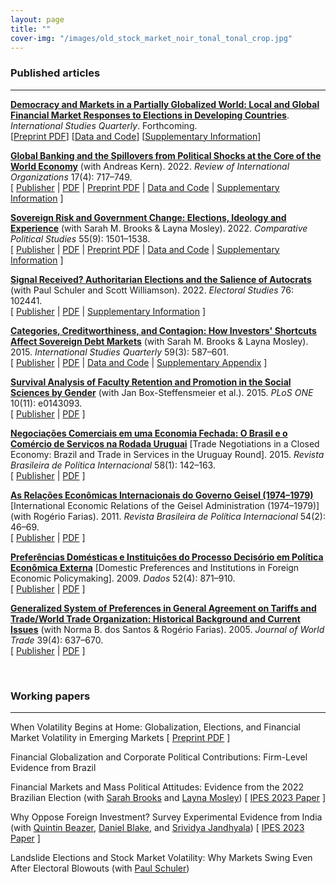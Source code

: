 ```yaml
---
layout: page
title: ""
cover-img: "/images/old_stock_market_noir_tonal_tonal_crop.jpg"
---
```


### Published articles
***

__<a href="https://doi.org/10.31235/osf.io/upevz" target="_blank">Democracy and Markets in a Partially Globalized World: Local and Global Financial Market Responses to Elections in Developing Countries</a>__. _International Studies Quarterly_. Forthcoming.<br>
[<a href="https://doi.org/10.31235/osf.io/upevz" target="_blank">Preprint PDF</a>]  [<a href="https://osf.io/usve8/" target="_blank">Data and Code</a>]  [<a href="https://osf.io/fwmcd/" target="_blank">Supplementary Information</a>]

__<a href="https://doi.org/10.1007/s11558-021-09446-w" target="_blank">Global Banking and the Spillovers from Political Shocks at the Core of the World Economy</a>__ (with Andreas Kern). 2022. _Review of International Organizations_ 17(4): 717–749.<br>
[ <a href="https://doi.org/10.1007/s11558-021-09446-w" target="_blank">Publisher</a> \| <a href="../pdf/Cunha_Kern_2022_RIO.pdf" target="_blank">PDF</a> \| <a href="https://doi.org/10.31235/osf.io/xr3un" target="_blank">Preprint PDF</a> \| <a href="https://osf.io/xnuf3/" target="_blank">Data and Code</a> \| <a href="https://osf.io/835fw/" target="_blank">Supplementary Information</a> ]

__<a href="https://doi.org/10.1177%2F00104140211047407" target="_blank">Sovereign Risk and Government Change: Elections, Ideology and Experience</a>__ (with Sarah M. Brooks & Layna Mosley). 2022. _Comparative Political Studies_ 55(9): 1501–1538.<br>
[ <a href="https://doi.org/10.1177%2F00104140211047407" target="_blank">Publisher</a> \| <a href="../pdf/Brooks_Cunha_Mosley_2022_CPS.pdf" target="_blank">PDF</a> \| <a href="https://doi.org/10.31235/osf.io/5axvm" target="_blank">Preprint PDF</a> \| <a href="https://doi.org/10.7910/DVN/WJGJQ7" target="_blank">Data and Code</a> \| <a href="https://osf.io/2zvrb/" target="_blank">Supplementary Information</a> ]

__<a href="https://doi.org/10.1016/j.electstud.2022.102441" target="_blank">Signal Received? Authoritarian Elections and the Salience of Autocrats</a>__ (with Paul Schuler and Scott Williamson). 2022. _Electoral Studies_ 76: 102441. <br>
[ <a href="https://doi.org/10.1016/j.electstud.2022.102441" target="_blank">Publisher</a> \| <a href="../pdf/Cunha_Schuler_Williamson_2022_ES.pdf" target="_blank">PDF</a> \| <a href="../pdf/Cunha_Schuler_Williamson_ES_Appendix.pdf" target="_blank">Supplementary Information</a> ]

__<a href="https://doi.org/10.1111/isqu.12173" target="_blank">Categories, Creditworthiness, and Contagion: How Investors' Shortcuts Affect Sovereign Debt Markets</a>__ (with Sarah M. Brooks & Layna Mosley). 2015. _International Studies Quarterly_ 59(3): 587–601.<br>
[ <a href="https://doi.org/10.1111/isqu.12173" target="_blank">Publisher</a> \| <a href="../pdf/Brooks_Cunha_Mosley_2015_ISQ.pdf" target="_blank">PDF</a> \| <a href="https://dx.doi.org/10.7910/DVN/TPAB95" target="_blank">Data and Code</a> \| <a href="../pdf/Brooks_Cunha_Mosley_2015_ISQ_Appendix.pdf" target="_blank">Supplementary Appendix</a> ]

__<a href="https://doi.org/10.1371/journal.pone.0143093" target="_blank">Survival Analysis of Faculty Retention and Promotion in the Social Sciences by Gender</a>__ (with Jan Box-Steffensmeier et al.). 2015. _PLoS ONE_ 10(11): e0143093.<br>
[ <a href="https://doi.org/10.1371/journal.pone.0143093" target="_blank">Publisher</a> \| <a href="https://www.plosone.org/article/fetchObject.action?uri=info:doi/10.1371/journal.pone.0143093&representation=PDF" target="_blank">PDF</a> ]

__<a href="https://doi.org/10.1590/0034-7329201500108" target="_blank">Negociações Comerciais em uma Economia Fechada: O Brasil e o Comércio de Serviços na Rodada Uruguai</a>__ [Trade Negotiations in a Closed Economy: Brazil and Trade in Services in the Uruguay Round]. 2015. _Revista Brasileira de Política Internacional_ 58(1): 142–163.<br>
[ <a href="https://doi.org/10.1590/0034-7329201500108" target="_blank">Publisher</a> \| <a href="https://www.scielo.br/pdf/rbpi/v58n1/0034-7329-rbpi-58-01-00142.pdf" target="_blank">PDF</a> ]

__<a href="https://doi.org/10.1590/S0034-73292011000200003" target="_blank">As Relações Econômicas Internacionais do Governo Geisel (1974–1979)</a>__ [International Economic Relations of the Geisel Administration (1974–1979)] (with Rogério Farias). 2011. _Revista Brasileira de Política Internacional_ 54(2): 46–69.<br>
[ <a href="https://doi.org/10.1590/S0034-73292011000200003" target="_blank">Publisher</a> \| <a href="https://www.scielo.br/pdf/rbpi/v54n2/v54n2a03.pdf" target="_blank">PDF</a> ]

__<a href="https://doi.org/10.1590/S0011-52582009000400003" target="_blank">Preferências Domésticas e Instituições do Processo Decisório em Política Econômica Externa</a>__ [Domestic Preferences and Institutions in Foreign Economic Policymaking]. 2009. _Dados_ 52(4): 871–910.<br>
[ <a href="https://doi.org/10.1590/S0011-52582009000400003" target="_blank">Publisher</a> \| <a href="https://www.scielo.br/pdf/dados/v52n4/v52n4a03.pdf" target="_blank">PDF</a> ]

__<a href="https://doi.org/10.54648/trad2005039" target="_blank">Generalized System of Preferences in General Agreement on Tariffs and Trade/World Trade Organization: Historical Background and Current Issues</a>__ (with Norma B. dos Santos & Rogério Farias). 2005. _Journal of World Trade_ 39(4): 637–670.<br>
[ <a href="https://doi.org/10.54648/trad2005039" target="_blank">Publisher</a> \| <a href="../pdf/Santos_Farias_Cunha_2005_JWT.pdf" target="_blank">PDF</a> ]

<br>

### Working papers
***

When Volatility Begins at Home: Globalization, Elections, and Financial Market Volatility in Emerging Markets [ <a href="https://osf.io/preprints/socarxiv/pdsv6/" target="_blank">Preprint PDF</a> ]

Financial Globalization and Corporate Political Contributions: Firm-Level Evidence from Brazil

Financial Markets and Mass Political Attitudes: Evidence from the 2022 Brazilian Election (with <a href="https://polisci.osu.edu/people/brooks.317" target="_blank">Sarah Brooks</a> and <a href="https://laynamosley.scholar.princeton.edu/" target="_blank">Layna Mosley</a>) [ <a href="https://static1.squarespace.com/static/6481deeed0153f18f9ecde16/t/6564a8476f75a8695b19426c/1701095495972/brooks_paper.pdf" target="_blank">IPES 2023 Paper</a> ]

Why Oppose Foreign Investment? Survey Experimental Evidence from India (with <a href="http://www.quintinbeazer.com/" target="_blank">Quintin Beazer</a>, <a href="https://www.danieljblake.com/" target="_blank">Daniel Blake</a>, and <a href="https://www.s-jandhyala.com/" target="_blank">Srividya Jandhyala</a>) [ <a href="https://static1.squarespace.com/static/6481deeed0153f18f9ecde16/t/655798ba353b95256a5d1ca7/1700239547029/cunha_paper.pdf" target="_blank">IPES 2023 Paper</a> ]

Landslide Elections and Stock Market Volatility: Why Markets Swing Even After Electoral Blowouts (with <a href="https://www.paulschuler.me/" target="_blank">Paul Schuler</a>)<br>
